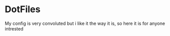 # DotFiles

My config is very convoluted but i like it the way it is,
so here it is for anyone intrested
